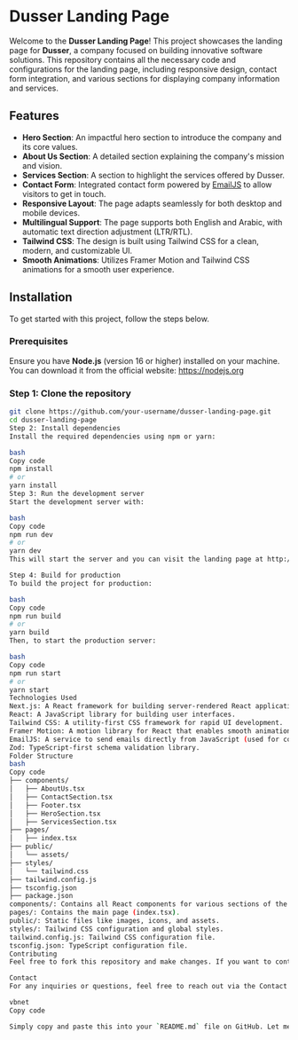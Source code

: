 # Dusser Landing Page

Welcome to the **Dusser Landing Page**! This project showcases the landing page for **Dusser**, a company focused on building innovative software solutions. This repository contains all the necessary code and configurations for the landing page, including responsive design, contact form integration, and various sections for displaying company information and services.

## Features

- **Hero Section**: An impactful hero section to introduce the company and its core values.
- **About Us Section**: A detailed section explaining the company's mission and vision.
- **Services Section**: A section to highlight the services offered by Dusser.
- **Contact Form**: Integrated contact form powered by [EmailJS](https://www.emailjs.com/) to allow visitors to get in touch.
- **Responsive Layout**: The page adapts seamlessly for both desktop and mobile devices.
- **Multilingual Support**: The page supports both English and Arabic, with automatic text direction adjustment (LTR/RTL).
- **Tailwind CSS**: The design is built using Tailwind CSS for a clean, modern, and customizable UI.
- **Smooth Animations**: Utilizes Framer Motion and Tailwind CSS animations for a smooth user experience.

## Installation

To get started with this project, follow the steps below.

### Prerequisites

Ensure you have **Node.js** (version 16 or higher) installed on your machine. You can download it from the official website: https://nodejs.org

### Step 1: Clone the repository

```bash
git clone https://github.com/your-username/dusser-landing-page.git
cd dusser-landing-page
Step 2: Install dependencies
Install the required dependencies using npm or yarn:

bash
Copy code
npm install
# or
yarn install
Step 3: Run the development server
Start the development server with:

bash
Copy code
npm run dev
# or
yarn dev
This will start the server and you can visit the landing page at http://localhost:3000.

Step 4: Build for production
To build the project for production:

bash
Copy code
npm run build
# or
yarn build
Then, to start the production server:

bash
Copy code
npm run start
# or
yarn start
Technologies Used
Next.js: A React framework for building server-rendered React applications.
React: A JavaScript library for building user interfaces.
Tailwind CSS: A utility-first CSS framework for rapid UI development.
Framer Motion: A motion library for React that enables smooth animations.
EmailJS: A service to send emails directly from JavaScript (used for contact form submission).
Zod: TypeScript-first schema validation library.
Folder Structure
bash
Copy code
├── components/
│   ├── AboutUs.tsx
│   ├── ContactSection.tsx
│   ├── Footer.tsx
│   ├── HeroSection.tsx
│   ├── ServicesSection.tsx
├── pages/
│   ├── index.tsx
├── public/
│   └── assets/
├── styles/
│   └── tailwind.css
├── tailwind.config.js
├── tsconfig.json
├── package.json
components/: Contains all React components for various sections of the landing page.
pages/: Contains the main page (index.tsx).
public/: Static files like images, icons, and assets.
styles/: Tailwind CSS configuration and global styles.
tailwind.config.js: Tailwind CSS configuration file.
tsconfig.json: TypeScript configuration file.
Contributing
Feel free to fork this repository and make changes. If you want to contribute improvements, submit a pull request, and we’ll review it.

Contact
For any inquiries or questions, feel free to reach out via the Contact Section on the landing page.

vbnet
Copy code

Simply copy and paste this into your `README.md` file on GitHub. Let me know if you need further tweaks!





